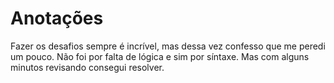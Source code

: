 # Anotações

Fazer os desafios sempre é incrível, mas dessa vez confesso que me peredi um pouco. Não foi por falta de lógica e sim por síntaxe. Mas com alguns minutos revisando consegui resolver.

